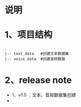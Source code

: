 # 说明

# 1、项目结构

```plaintext
.
|-- text_data   #创建文本数据集
|-- voice_data  #创建音频数据

```

# 2、release note

- 1、v1.0 ：文本、音频数据集创建
-
